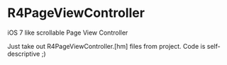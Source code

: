 R4PageViewController
====================

iOS 7 like scrollable Page View Controller

Just take out R4PageViewController.[hm] files from project. Code is self-descriptive ;)

